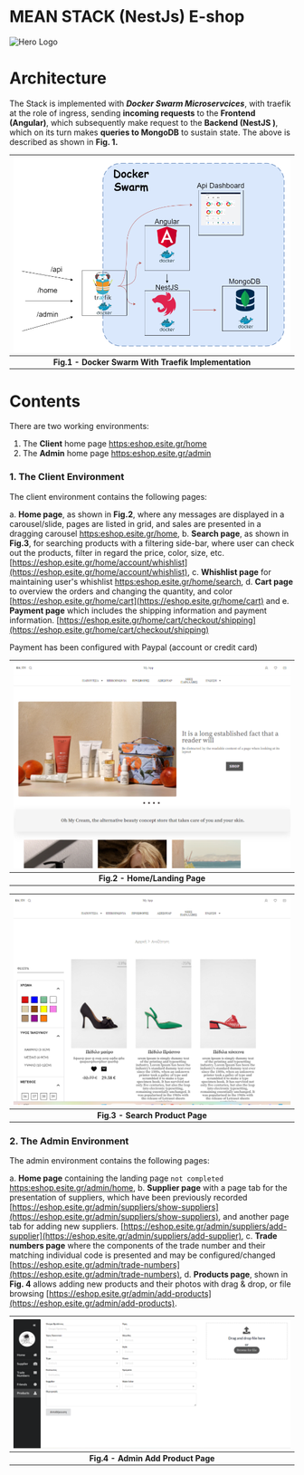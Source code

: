 # MEAN STACK (NestJs) E-shop

<img src="./img/hero.jpg" alt="Hero Logo" height="350">

# Architecture

The Stack is implemented with **_Docker Swarm Microservcices_**, with traefik at the role of ingress, sending **incoming requests** to the **Frontend (Angular)**, which subsequently make request to the **Backend (NestJS )**, which on its turn makes **queries to MongoDB** to sustain state. The above is described as shown in **Fig. 1.**

|     ![traefik eshop](/img\traefik_eshop.drawio.png)     |
| :-----------------------------------------------------: |
| <b>Fig.1 - Docker Swarm With Traefik Implementation</b> |

# Contents

There are two working environments:

1. The **Client** home page [https:eshop.esite.gr/home](https:eshop.esite.gr/home)
2. The **Admin** home page [https:eshop.esite.gr/admin](https:eshop.esite.gr/admin)

### 1. The Client Environment

The client environment contains the following pages:

a. **Home page**, as shown in **Fig.2**, where any messages are displayed in a carousel/slide, pages are listed in grid, and sales are presented in a dragging carousel [https:eshop.esite.gr/home](https:eshop.esite.gr/home),
b. **Search page**, as shown in **Fig.3**, for searching products with a filtering side-bar, where user can check out the products, filter in regard the price, color, size, etc. [https://eshop.esite.gr/home/account/whishlist](https://eshop.esite.gr/home/account/whishlist),
c. **Whishlist page** for maintaining user's whishlist [https:eshop.esite.gr/home/search](https:eshop.esite.gr/home/search),
d. **Cart page** to overview the orders and changing the quantity, and color [https://eshop.esite.gr/home/cart](https://eshop.esite.gr/home/cart) and
e. **Payment page** which includes the shipping information and payment information. [https://eshop.esite.gr/home/cart/checkout/shipping](https://eshop.esite.gr/home/cart/checkout/shipping)

Payment has been configured with Paypal (account or credit card)

| ![home page](/img\home_page.png) |
| :------------------------------: |
| <b>Fig.2 - Home/Landing Page</b> |

| ![search page](/img\search_page.png) |
| :----------------------------------: |
|  <b>Fig.3 - Search Product Page</b>  |

### 2. The Admin Environment

The admin environment contains the following pages:

a. **Home page** containing the landing page `not completed` [https:eshop.esite.gr/admin/home](https:eshop.esite.gr/admin/home),
b. **Supplier page** with a page tab for the presentation of suppliers, which have been previously recorded [https://eshop.esite.gr/admin/suppliers/show-suppliers](https://eshop.esite.gr/admin/suppliers/show-suppliers), and another page tab for adding new suppliers. [https://eshop.esite.gr/admin/suppliers/add-supplier](https://eshop.esite.gr/admin/suppliers/add-supplier),
c. **Trade numbers page** where the components of the trade number and their matching individual code is presented and may be configured/changed [https://eshop.esite.gr/admin/trade-numbers](https://eshop.esite.gr/admin/trade-numbers),
d. **Products page**, shown in **Fig. 4** allows adding new products and their photos with drag & drop, or file browsing [https://eshop.esite.gr/admin/add-products](https://eshop.esite.gr/admin/add-products).

|  ![admin page](/img\admin_page.png)   |
| :-----------------------------------: |
| <b>Fig.4 - Admin Add Product Page</b> |
